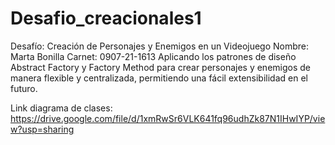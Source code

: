 # Desafio_creacionales1
Desafío: Creación de Personajes y Enemigos en un Videojuego
Nombre: Marta Bonilla
Carnet: 0907-21-1613
Aplicando los patrones de diseño Abstract Factory y Factory Method para crear personajes y enemigos de manera flexible y centralizada, permitiendo una fácil extensibilidad en el futuro. 

Link diagrama de clases: 
https://drive.google.com/file/d/1xmRwSr6VLK641fq96udhZk87N1IHwIYP/view?usp=sharing
